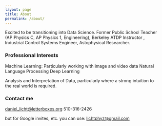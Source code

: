 ```yaml
---
layout: page
title: About
permalink: /about/
---
```


Excited to be transitioning into Data Science.
  Former Public School Teacher (AP Physics C, AP Physics 1, Engineering), Berkeley ATDP Instructor
  , Industrial Control Systems Engineer, Astophysical Researcher.

### Professional Interests

Machine Learning:
  Particularly working with image and video data
  Natural Language Processing
  Deep Learning

Analysis and Interpretation of Data, particularly where a strong intuition to the
real world is required.

### Contact me

[daniel_licht@letterboxes.org](mailto:daniel_licht@letterboxes.org)
510-316-2426

but for Google invites, etc. you can use:
[lichtphyz@gmail.com](mailto:lichtphyz@gmail.com)

